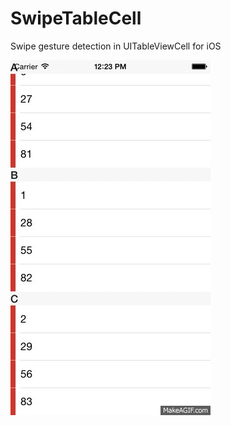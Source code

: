 # SwipeTableCell
Swipe gesture detection in UITableViewCell for iOS

<img src="https://github.com/clasik/SwipeTableCell/blob/master/image.gif" alt="SwipeTableCell Screenshot" width="320" height="568" />
